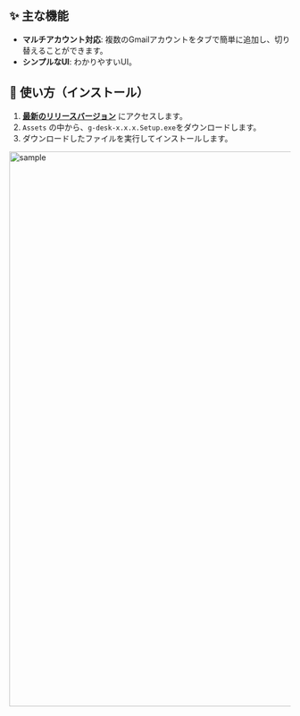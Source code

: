 ## ✨ 主な機能

* **マルチアカウント対応**: 複数のGmailアカウントをタブで簡単に追加し、切り替えることができます。
* **シンプルなUI**: わかりやすいUI。

## 🚀 使い方（インストール）

1.  **[最新のリリースバージョン](https://github.com/CoB12426/meiru/releases/latest)** にアクセスします。
2.  `Assets` の中から、`g-desk-x.x.x.Setup.exe`をダウンロードします。
4.  ダウンロードしたファイルを実行してインストールします。

<img width="1484" height="992" alt="sample" src="https://github.com/user-attachments/assets/e355af26-086c-4f20-8bcf-4b4815cd8fbe" />
